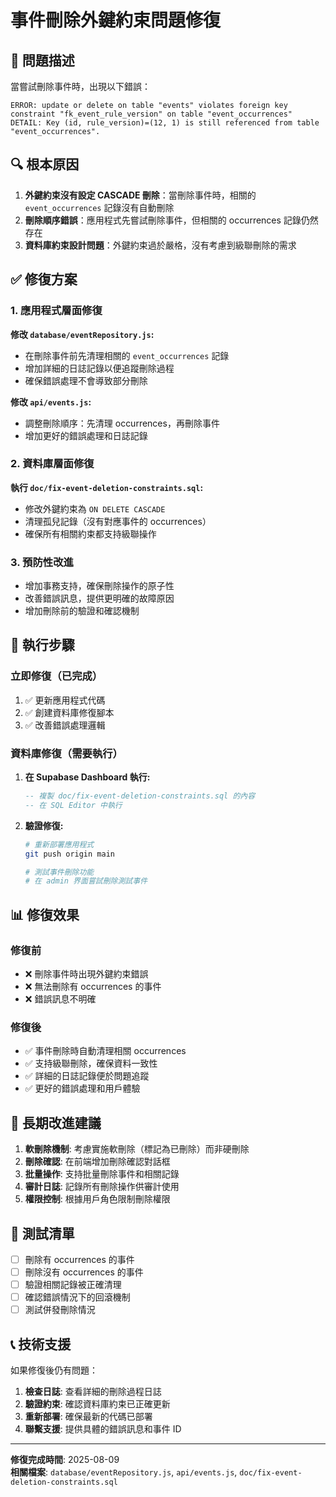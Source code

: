 # 事件刪除外鍵約束問題修復

## 🚨 問題描述

當嘗試刪除事件時，出現以下錯誤：

```
ERROR: update or delete on table "events" violates foreign key constraint "fk_event_rule_version" on table "event_occurrences"
DETAIL: Key (id, rule_version)=(12, 1) is still referenced from table "event_occurrences".
```

## 🔍 根本原因

1. **外鍵約束沒有設定 CASCADE 刪除**：當刪除事件時，相關的 `event_occurrences` 記錄沒有自動刪除
2. **刪除順序錯誤**：應用程式先嘗試刪除事件，但相關的 occurrences 記錄仍然存在
3. **資料庫約束設計問題**：外鍵約束過於嚴格，沒有考慮到級聯刪除的需求

## ✅ 修復方案

### 1. 應用程式層面修復

**修改 `database/eventRepository.js`:**
- 在刪除事件前先清理相關的 `event_occurrences` 記錄
- 增加詳細的日誌記錄以便追蹤刪除過程
- 確保錯誤處理不會導致部分刪除

**修改 `api/events.js`:**
- 調整刪除順序：先清理 occurrences，再刪除事件
- 增加更好的錯誤處理和日誌記錄

### 2. 資料庫層面修復

**執行 `doc/fix-event-deletion-constraints.sql`:**
- 修改外鍵約束為 `ON DELETE CASCADE`
- 清理孤兒記錄（沒有對應事件的 occurrences）
- 確保所有相關約束都支持級聯操作

### 3. 預防性改進

- 增加事務支持，確保刪除操作的原子性
- 改善錯誤訊息，提供更明確的故障原因
- 增加刪除前的驗證和確認機制

## 🚀 執行步驟

### 立即修復（已完成）
1. ✅ 更新應用程式代碼
2. ✅ 創建資料庫修復腳本
3. ✅ 改善錯誤處理邏輯

### 資料庫修復（需要執行）
1. **在 Supabase Dashboard 執行:**
   ```sql
   -- 複製 doc/fix-event-deletion-constraints.sql 的內容
   -- 在 SQL Editor 中執行
   ```

2. **驗證修復:**
   ```bash
   # 重新部署應用程式
   git push origin main
   
   # 測試事件刪除功能
   # 在 admin 界面嘗試刪除測試事件
   ```

## 📊 修復效果

### 修復前
- ❌ 刪除事件時出現外鍵約束錯誤
- ❌ 無法刪除有 occurrences 的事件
- ❌ 錯誤訊息不明確

### 修復後
- ✅ 事件刪除時自動清理相關 occurrences
- ✅ 支持級聯刪除，確保資料一致性
- ✅ 詳細的日誌記錄便於問題追蹤
- ✅ 更好的錯誤處理和用戶體驗

## 🔮 長期改進建議

1. **軟刪除機制**: 考慮實施軟刪除（標記為已刪除）而非硬刪除
2. **刪除確認**: 在前端增加刪除確認對話框
3. **批量操作**: 支持批量刪除事件和相關記錄
4. **審計日誌**: 記錄所有刪除操作供審計使用
5. **權限控制**: 根據用戶角色限制刪除權限

## 🧪 測試清單

- [ ] 刪除有 occurrences 的事件
- [ ] 刪除沒有 occurrences 的事件  
- [ ] 驗證相關記錄被正確清理
- [ ] 確認錯誤情況下的回滾機制
- [ ] 測試併發刪除情況

## 📞 技術支援

如果修復後仍有問題：

1. **檢查日誌**: 查看詳細的刪除過程日誌
2. **驗證約束**: 確認資料庫約束已正確更新
3. **重新部署**: 確保最新的代碼已部署
4. **聯繫支援**: 提供具體的錯誤訊息和事件 ID

---

**修復完成時間**: 2025-08-09  
**相關檔案**: `database/eventRepository.js`, `api/events.js`, `doc/fix-event-deletion-constraints.sql`